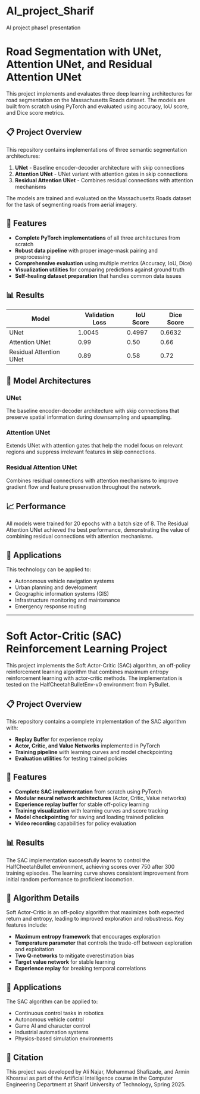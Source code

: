 # AI_project_Sharif

AI project phase1 presentation
# Road Segmentation with UNet, Attention UNet, and Residual Attention UNet

This project implements and evaluates three deep learning architectures for road segmentation on the Massachusetts Roads dataset. The models are built from scratch using PyTorch and evaluated using accuracy, IoU score, and Dice score metrics.

## 📋 Project Overview

This repository contains implementations of three semantic segmentation architectures:
1. **UNet** - Baseline encoder-decoder architecture with skip connections
2. **Attention UNet** - UNet variant with attention gates in skip connections
3. **Residual Attention UNet** - Combines residual connections with attention mechanisms

The models are trained and evaluated on the Massachusetts Roads dataset for the task of segmenting roads from aerial imagery.

## 🚀 Features

- **Complete PyTorch implementations** of all three architectures from scratch
- **Robust data pipeline** with proper image-mask pairing and preprocessing
- **Comprehensive evaluation** using multiple metrics (Accuracy, IoU, Dice)
- **Visualization utilities** for comparing predictions against ground truth
- **Self-healing dataset preparation** that handles common data issues

## 📊 Results

| Model | Validation Loss | IoU Score | Dice Score |
|-------|----------------|-----------|------------|
| UNet | 1.0045 | 0.4997 | 0.6632 |
| Attention UNet | 0.99 | 0.50 | 0.66 |
| Residual Attention UNet | 0.89 | 0.58 | 0.72 |

## 🧠 Model Architectures

### UNet
The baseline encoder-decoder architecture with skip connections that preserve spatial information during downsampling and upsampling.

### Attention UNet
Extends UNet with attention gates that help the model focus on relevant regions and suppress irrelevant features in skip connections.

### Residual Attention UNet
Combines residual connections with attention mechanisms to improve gradient flow and feature preservation throughout the network.

## 📈 Performance

All models were trained for 20 epochs with a batch size of 8. The Residual Attention UNet achieved the best performance, demonstrating the value of combining residual connections with attention mechanisms.

## 🎯 Applications

This technology can be applied to:
- Autonomous vehicle navigation systems
- Urban planning and development
- Geographic information systems (GIS)
- Infrastructure monitoring and maintenance
- Emergency response routing

---

# Soft Actor-Critic (SAC) Reinforcement Learning Project

This project implements the Soft Actor-Critic (SAC) algorithm, an off-policy reinforcement learning algorithm that combines maximum entropy reinforcement learning with actor-critic methods. The implementation is tested on the HalfCheetahBulletEnv-v0 environment from PyBullet.

## 📋 Project Overview

This repository contains a complete implementation of the SAC algorithm with:
- **Replay Buffer** for experience replay
- **Actor, Critic, and Value Networks** implemented in PyTorch
- **Training pipeline** with learning curves and model checkpointing
- **Evaluation utilities** for testing trained policies

## 🚀 Features

- **Complete SAC implementation** from scratch using PyTorch
- **Modular neural network architectures** (Actor, Critic, Value networks)
- **Experience replay buffer** for stable off-policy learning
- **Training visualization** with learning curves and score tracking
- **Model checkpointing** for saving and loading trained policies
- **Video recording** capabilities for policy evaluation

## 📊 Results

The SAC implementation successfully learns to control the HalfCheetahBullet environment, achieving scores over 750 after 300 training episodes. The learning curve shows consistent improvement from initial random performance to proficient locomotion.

## 🧠 Algorithm Details

Soft Actor-Critic is an off-policy algorithm that maximizes both expected return and entropy, leading to improved exploration and robustness. Key features include:

- **Maximum entropy framework** that encourages exploration
- **Temperature parameter** that controls the trade-off between exploration and exploitation
- **Two Q-networks** to mitigate overestimation bias
- **Target value network** for stable learning
- **Experience replay** for breaking temporal correlations

## 🎯 Applications

The SAC algorithm can be applied to:
- Continuous control tasks in robotics
- Autonomous vehicle control
- Game AI and character control
- Industrial automation systems
- Physics-based simulation environments

## 📜 Citation

This project was developed by Ali Najar, Mohammad Shafizade, and Armin Khosravi as part of the Artificial Intelligence course in the Computer Engineering Department at Sharif University of Technology, Spring 2025.
